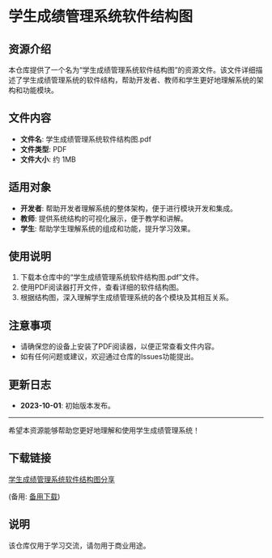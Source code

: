 # 学生成绩管理系统软件结构图

## 资源介绍

本仓库提供了一个名为“学生成绩管理系统软件结构图”的资源文件。该文件详细描述了学生成绩管理系统的软件结构，帮助开发者、教师和学生更好地理解系统的架构和功能模块。

## 文件内容

- **文件名**: 学生成绩管理系统软件结构图.pdf
- **文件类型**: PDF
- **文件大小**: 约 1MB

## 适用对象

- **开发者**: 帮助开发者理解系统的整体架构，便于进行模块开发和集成。
- **教师**: 提供系统结构的可视化展示，便于教学和讲解。
- **学生**: 帮助学生理解系统的组成和功能，提升学习效果。

## 使用说明

1. 下载本仓库中的“学生成绩管理系统软件结构图.pdf”文件。
2. 使用PDF阅读器打开文件，查看详细的软件结构图。
3. 根据结构图，深入理解学生成绩管理系统的各个模块及其相互关系。

## 注意事项

- 请确保您的设备上安装了PDF阅读器，以便正常查看文件内容。
- 如有任何问题或建议，欢迎通过仓库的Issues功能提出。

## 更新日志

- **2023-10-01**: 初始版本发布。

---

希望本资源能够帮助您更好地理解和使用学生成绩管理系统！

## 下载链接
[学生成绩管理系统软件结构图分享](https://pan.quark.cn/s/0ea048c07ae6) 

(备用: [备用下载](https://pan.baidu.com/s/1S7iyiFmIQIi0XqUPMet25g?pwd=1234))

## 说明

该仓库仅用于学习交流，请勿用于商业用途。
